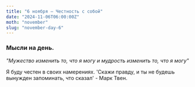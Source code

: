 ```yaml
---
title: "6 ноября – Честность с собой"
date: "2024-11-06T06:00:00Z"
moth: "november"
slug: "november-day-6"
---
```


### Мысли на день. 
_"Мужество изменить то, что я могу и мудрость изменить то, что я могу"_

Я буду честен в своих намерениях. 'Скажи правду, и ты не будешь вынужден запоминать, что сказал' - Марк Твен.
